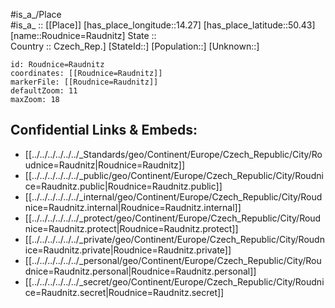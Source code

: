 ﻿---
location: [50.43,14.27] 
mapzoom: [7,12] 
mapmarker: city 
type: City
tags:
- geo/City


SpocWebEntityId: 33803
isDeleted: false
confidential: public

---
#is_a_/Place  
#is_a_ :: [[Place]] 
[has_place_longitude::14.27] 
[has_place_latitude::50.43] 
[name::Roudnice=Raudnitz] 
State ::  
Country :: Czech_Rep.] 
[StateId::] 
[Population::] 
[Unknown::] 


```leaflet
id: Roudnice=Raudnitz
coordinates: [[Roudnice=Raudnitz]] 
markerFile: [[Roudnice=Raudnitz]] 
defaultZoom: 11 
maxZoom: 18
```


## Confidential Links & Embeds: 
- [[../../../../../../_Standards/geo/Continent/Europe/Czech_Republic/City/Roudnice=Raudnitz|Roudnice=Raudnitz]] 
- [[../../../../../../_public/geo/Continent/Europe/Czech_Republic/City/Roudnice=Raudnitz.public|Roudnice=Raudnitz.public]] 
- [[../../../../../../_internal/geo/Continent/Europe/Czech_Republic/City/Roudnice=Raudnitz.internal|Roudnice=Raudnitz.internal]] 
- [[../../../../../../_protect/geo/Continent/Europe/Czech_Republic/City/Roudnice=Raudnitz.protect|Roudnice=Raudnitz.protect]] 
- [[../../../../../../_private/geo/Continent/Europe/Czech_Republic/City/Roudnice=Raudnitz.private|Roudnice=Raudnitz.private]] 
- [[../../../../../../_personal/geo/Continent/Europe/Czech_Republic/City/Roudnice=Raudnitz.personal|Roudnice=Raudnitz.personal]] 
- [[../../../../../../_secret/geo/Continent/Europe/Czech_Republic/City/Roudnice=Raudnitz.secret|Roudnice=Raudnitz.secret]] 

